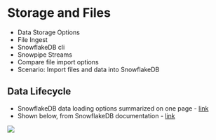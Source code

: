 # Storage and Files

- Data Storage Options
- File Ingest
- SnowflakeDB cli
- Snowpipe Streams
- Compare file import options
- Scenario: Import files and data into SnowflakeDB

## Data Lifecycle

- SnowflakeDB data loading options summarized on one page - [link](https://docs.snowflake.com/en/user-guide/data-load-overview.html)
- Shown below, from SnowflakeDB documentation - [link](https://docs.snowflake.com/en/user-guide/data-lifecycle.html)

<img src="https://github.com/lynnlangit/learn-snowflakedb/blob/main/images/lifecycle.png">
